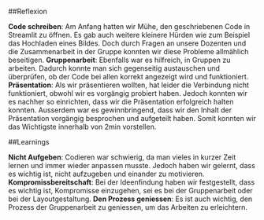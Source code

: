 ##Reflexion

**Code schreiben**: Am Anfang hatten wir Mühe, den geschriebenen Code in Streamlit zu öffnen. Es gab auch weitere kleinere Hürden wie zum Beispiel das Hochladen eines Bildes. Doch durch Fragen an unsere Dozenten und die Zusammenarbeit in der Gruppe konnten wir diese Probleme allmählich beseitigen.
**Gruppenarbeit**: Ebenfalls war es hilfreich, in Gruppen zu arbeiten. Dadurch konnte man sich gegenseitig austauschen und überprüfen, ob der Code bei allen korrekt angezeigt wird und funktioniert. 
**Präsentation**: Als wir präsentieren wollten, hat leider die Verbindung nicht funktioniert, obwohl wir es vorgängig probiert haben. Jedoch konnten wir es nachher so einrichten, dass wir die Präsentation erfolgreich halten konnten. Ausserdem war es gewinnbringend, dass wir den Inhalt der Präsentation vorgängig besprochen und aufgeteilt haben. Somit konnten wir das Wichtigste innerhalb von 2min vorstellen. 



##Learnings

**Nicht Aufgeben**: Codieren war schwierig, da man vieles in kurzer Zeit lernen und immer wieder anpassen musste. Jedoch haben wir gelernt, dass es wichtig ist, nicht aufzugeben und einander zu motivieren. 
**Kompromissbereitschaft**: Bei der Ideenfindung haben wir festgestellt, dass es wichtig ist, Kompromisse einzugehen, sei es bei der Gruppenarbeit oder bei der Layoutgestaltung. 
**Den Prozess geniessen**: Es ist auch wichtig, den Prozess der Gruppenarbeit zu geniessen, um das Arbeiten zu erleichtern.
